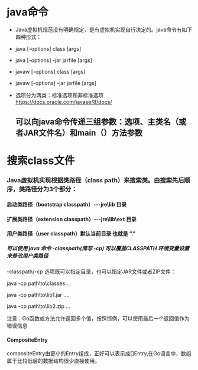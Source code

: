 # java命令
* Java虚拟机规范没有明确规定，是有虚拟机实现自行决定的。java命令有如下四种形式：

* java [-options] class [args]

* java [-options] -jar jarfile [args]

* javaw [-options] class [args]

* javaw [-options] -jar jarfile [args]

* 选项分为两类：标准选项和非标准选项  https://docs.oracle.com/javase/8/docs/

  ## 可以向java命令传递三组参数：选项、主类名（或者JAR文件名）和main（）方法参数



# 搜索class文件

### Java虚拟机实现根据类路径（class path）来搜索类。由搜索先后顺序，类路径分为3个部分：

#### 启动类路径（bootstrap classpath）---jre\lib 目录

#### 扩展类路径（extension classpath）---jre\lib\ext 目录

#### 用户类路径（user classpath）默认当前目录 也就是 “.”

##### 可以使用 java 命令 -classpath(简写 -cp) 可以覆盖CLASSPATH 环境变量设置来修改用户类路径

-classpath/-cp 选项既可以指定目录，也可以指定JAR文件或者ZIP文件：

java -cp path\to\classes ...

java -cp path\to\lib1.jar ....

java -cp path\to\lib2.zip ...



注意：Go函数或方法允许返回多个值，按照惯例，可以使用最后一个返回值作为错误信息

#### CompositeEntry

compositeEntry由更小的Entry组成，正好可以表示成[]Entry,在Go语言中，数组属于比较低层的数据结构很少直接使用。

